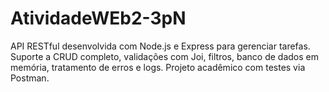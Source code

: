 # AtividadeWEb2-3pN
API RESTful desenvolvida com Node.js e Express para gerenciar tarefas. Suporte a CRUD completo, validações com Joi, filtros, banco de dados em memória, tratamento de erros e logs. Projeto acadêmico com testes via Postman.

